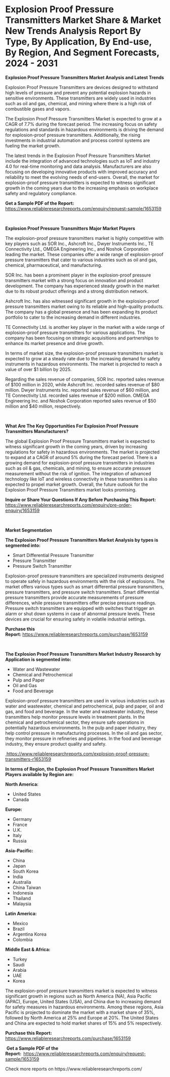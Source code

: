 <p><h1>Explosion Proof Pressure Transmitters Market Share & Market New Trends Analysis Report By Type, By Application, By End-use, By Region, And Segment Forecasts, 2024 - 2031</h1></p><p><strong>Explosion Proof Pressure Transmitters Market Analysis and Latest Trends</strong></p>
<p><p>Explosion Proof Pressure Transmitters are devices designed to withstand high levels of pressure and prevent any potential explosion hazards in sensitive environments. These transmitters are widely used in industries such as oil and gas, chemical, and mining where there is a high risk of combustible gases and vapors.</p><p>The Explosion Proof Pressure Transmitters Market is expected to grow at a CAGR of 7.7% during the forecast period. The increasing focus on safety regulations and standards in hazardous environments is driving the demand for explosion-proof pressure transmitters. Additionally, the rising investments in industrial automation and process control systems are fueling the market growth. </p><p>The latest trends in the Explosion Proof Pressure Transmitters Market include the integration of advanced technologies such as IoT and industry 4.0 for real-time monitoring and data analysis. Manufacturers are also focusing on developing innovative products with improved accuracy and reliability to meet the evolving needs of end-users. Overall, the market for explosion-proof pressure transmitters is expected to witness significant growth in the coming years due to the increasing emphasis on workplace safety and regulatory compliance.</p></p>
<p><strong>Get a Sample PDF of the Report:&nbsp;</strong> <a href="https://www.reliableresearchreports.com/enquiry/request-sample/1653159">https://www.reliableresearchreports.com/enquiry/request-sample/1653159</a></p>
<p>&nbsp;</p>
<p><strong>Explosion Proof Pressure Transmitters Major Market Players</strong></p>
<p><p>The explosion-proof pressure transmitters market is highly competitive with key players such as SOR Inc., Ashcroft Inc., Dwyer Instruments Inc., TE Connectivity Ltd., OMEGA Engineering Inc., and Noshok Corporation leading the market. These companies offer a wide range of explosion-proof pressure transmitters that cater to various industries such as oil and gas, chemical, pharmaceutical, and manufacturing.</p><p>SOR Inc. has been a prominent player in the explosion-proof pressure transmitters market with a strong focus on innovation and product development. The company has experienced steady growth in the market due to its robust product offerings and a strong distribution network.</p><p>Ashcroft Inc. has also witnessed significant growth in the explosion-proof pressure transmitters market owing to its reliable and high-quality products. The company has a global presence and has been expanding its product portfolio to cater to the increasing demand in different industries.</p><p>TE Connectivity Ltd. is another key player in the market with a wide range of explosion-proof pressure transmitters for various applications. The company has been focusing on strategic acquisitions and partnerships to enhance its market presence and drive growth.</p><p>In terms of market size, the explosion-proof pressure transmitters market is expected to grow at a steady rate due to the increasing demand for safety instruments in hazardous environments. The market is projected to reach a value of over $1 billion by 2025.</p><p>Regarding the sales revenue of companies, SOR Inc. reported sales revenue of $100 million in 2020, while Ashcroft Inc. recorded sales revenue of $80 million. Dwyer Instruments Inc. reported sales revenue of $60 million, and TE Connectivity Ltd. recorded sales revenue of $200 million. OMEGA Engineering Inc. and Noshok Corporation reported sales revenue of $50 million and $40 million, respectively.</p></p>
<p>&nbsp;</p>
<p><strong>What Are The Key Opportunities For Explosion Proof Pressure Transmitters Manufacturers?</strong></p>
<p><p>The global Explosion Proof Pressure Transmitters market is expected to witness significant growth in the coming years, driven by increasing regulations for safety in hazardous environments. The market is projected to expand at a CAGR of around 5% during the forecast period. There is a growing demand for explosion-proof pressure transmitters in industries such as oil & gas, chemicals, and mining, to ensure accurate pressure measurement without the risk of ignition. The integration of advanced technology like IoT and wireless connectivity in these transmitters is also expected to propel market growth. Overall, the future outlook for the Explosion Proof Pressure Transmitters market looks promising.</p></p>
<p><strong>Inquire or Share Your Questions If Any Before Purchasing This Report:</strong> <a href="https://www.reliableresearchreports.com/enquiry/pre-order-enquiry/1653159">https://www.reliableresearchreports.com/enquiry/pre-order-enquiry/1653159</a></p>
<p>&nbsp;</p>
<p><strong>Market Segmentation</strong></p>
<p><strong>The Explosion Proof Pressure Transmitters Market Analysis by types is segmented into:</strong></p>
<p><ul><li>Smart Differential Pressure Transmitter</li><li>Pressure Transmitter</li><li>Pressure Switch Transmitter</li></ul></p>
<p><p>Explosion-proof pressure transmitters are specialized instruments designed to operate safely in hazardous environments with the risk of explosions. The market offers various types such as smart differential pressure transmitters, pressure transmitters, and pressure switch transmitters. Smart differential pressure transmitters provide accurate measurements of pressure differences, while pressure transmitters offer precise pressure readings. Pressure switch transmitters are equipped with switches that trigger an alarm or shut down systems in case of abnormal pressure levels. These devices are crucial for ensuring safety in volatile industrial settings.</p></p>
<p><strong>Purchase this Report:&nbsp;</strong><a href="https://www.reliableresearchreports.com/purchase/1653159">https://www.reliableresearchreports.com/purchase/1653159</a></p>
<p>&nbsp;</p>
<p><strong>The Explosion Proof Pressure Transmitters Market Industry Research by Application is segmented into:</strong></p>
<p><ul><li>Water and Wastewater</li><li>Chemical and Petrochemical</li><li>Pulp and Paper</li><li>Oil and Gas</li><li>Food and Beverage</li></ul></p>
<p><p>Explosion-proof pressure transmitters are used in various industries such as water and wastewater, chemical and petrochemical, pulp and paper, oil and gas, and food and beverage. In the water and wastewater industry, these transmitters help monitor pressure levels in treatment plants. In the chemical and petrochemical sector, they ensure safe operations in potentially hazardous environments. In the pulp and paper industry, they help control pressure in manufacturing processes. In the oil and gas sector, they monitor pressure in refineries and pipelines. In the food and beverage industry, they ensure product quality and safety.</p></p>
<p><a href="https://www.reliableresearchreports.com/explosion-proof-pressure-transmitters-r1653159">&nbsp;https://www.reliableresearchreports.com/explosion-proof-pressure-transmitters-r1653159</a></p>
<p><strong>In terms of Region, the Explosion Proof Pressure Transmitters Market Players available by Region are:</strong></p>
<p>
    <p> <strong> North America: </strong>
        <ul>
            <li>United States</li>
            <li>Canada</li>
        </ul>
        </p> 
    <p> <strong> Europe: </strong>
        <ul>
            <li>Germany</li>
            <li>France</li>
            <li>U.K.</li>
            <li>Italy</li>
            <li>Russia</li>
        </ul>
        </p> 
    <p> <strong> Asia-Pacific: </strong>
        <ul>
            <li>China</li>
            <li>Japan</li>
            <li>South Korea</li>
            <li>India</li>
            <li>Australia</li>
            <li>China Taiwan</li>
            <li>Indonesia</li>
            <li>Thailand</li>
            <li>Malaysia</li>
        </ul>
        </p> 
    <p> <strong> Latin America: </strong>
        <ul>
            <li>Mexico</li>
            <li>Brazil</li>
            <li>Argentina Korea</li>
            <li>Colombia</li>
        </ul>
        </p> 
    <p> <strong> Middle East & Africa: </strong>
        <ul>
            <li>Turkey</li>
            <li>Saudi</li>
            <li>Arabia</li>
            <li>UAE</li>
            <li>Korea</li>
        </ul>
    </p>
    </p>
<p><p>The explosion-proof pressure transmitters market is expected to witness significant growth in regions such as North America (NA), Asia Pacific (APAC), Europe, United States (USA), and China due to increasing demand for safety measures in hazardous environments. Among these regions, Asia Pacific is projected to dominate the market with a market share of 35%, followed by North America at 25% and Europe at 20%. The United States and China are expected to hold market shares of 15% and 5% respectively.</p></p>
<p><strong>Purchase this Report: </strong><a href="https://www.reliableresearchreports.com/purchase/1653159">https://www.reliableresearchreports.com/purchase/1653159</a></p>
<p>&nbsp;<strong>Get a Sample PDF of the Report:&nbsp;&nbsp;</strong><a href="https://www.reliableresearchreports.com/enquiry/request-sample/1653159">https://www.reliableresearchreports.com/enquiry/request-sample/1653159</a></p>
<p><strong></strong></p>
<p>Check more reports on https://www.reliableresearchreports.com/</p>